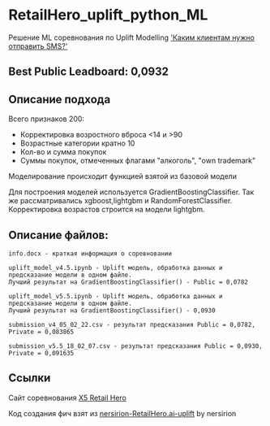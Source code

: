 # RetailHero_uplift_python_ML
Решение ML соревнования по Uplift Modelling ['Каким клиентам нужно отправить SMS?'](https://retailhero.ai/c/uplift_modeling/overview)

## Best Public Leadboard: 0,0932

## Описание подхода

Всего признаков 200:
  * Корректировка возростного вброса <14 и >90 
  * Возрастные категории кратно 10
  * Кол-во и сумма покупок
  * Суммы покупок, отмеченных флагами "алкоголь", "own trademark"

Моделирование происходит функцией взятой из базовой модели

Для построения моделей используется GradientBoostingClassifier. Так же рассматривались xgboost,lightgbm и RandomForestClassifier. Корректировка возрастов строится на модели lightgbm.

## Описание файлов:

	info.docx - краткая информация о соревновании

	uplift_model_v4.5.ipynb - Uplift модель, обработка данных и предсказание модели в одном файле. 
	Лучший результат на GradientBoostingClassifier() - Public = 0,0782
	
	uplift_model_v5.5.ipynb - Uplift модель, обработка данных и предсказание модели в одном файле. 
	Лучший результат на GradientBoostingClassifier() - 0,0930 
	
	submission_v4_05_02_22.csv - результат предсказания Public = 0,0782, Private = 0,083865

	submission_v5.5_18_02_07.csv - результат предсказания Public = 0,0930, Private = 0,091635






## Ссылки

Cайт соревнования  [X5 Retail Hero](retailhero.ai/c/uplift_modeling/overview)

Код создания фич взят из [nersirion-RetailHero.ai-uplift](https://github.com/nersirion/nersirion-RetailHero.ai-uplift) by nersirion
